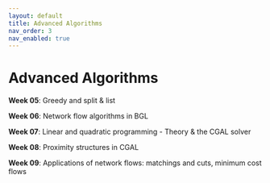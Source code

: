 ```yaml
---
layout: default
title: Advanced Algorithms
nav_order: 3
nav_enabled: true
---
```


Advanced Algorithms
===

**Week 05**: Greedy and split & list

**Week 06**: Network flow algorithms in BGL

**Week 07**: Linear and quadratic programming - Theory & the CGAL solver

**Week 08**: Proximity structures in CGAL

**Week 09**: Applications of network flows: matchings and cuts, minimum cost flows